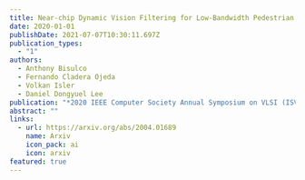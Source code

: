 ```yaml
---
title: Near-chip Dynamic Vision Filtering for Low-Bandwidth Pedestrian Detection
date: 2020-01-01
publishDate: 2021-07-07T10:30:11.697Z
publication_types:
  - "1"
authors:
  - Anthony Bisulco
  - Fernando Cladera Ojeda
  - Volkan Isler
  - Daniel Dongyuel Lee
publication: "*2020 IEEE Computer Society Annual Symposium on VLSI (ISVLSI)*"
abstract: ""
links:
  - url: https://arxiv.org/abs/2004.01689
    name: Arxiv
    icon_pack: ai
    icon: arxiv
featured: true
---
```

